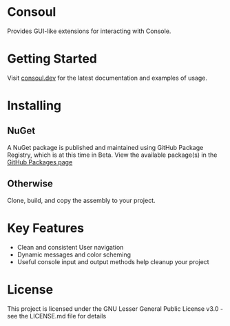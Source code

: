 # Consoul
Provides GUI-like extensions for interacting with Console.

# Getting Started
Visit [consoul.dev](https://consoul.dev) for the latest documentation and examples of usage.

# Installing

## NuGet
A NuGet package is published and maintained using GitHub Package Registry, which is at this time in Beta.
View the available package(s) in the [GitHub Packages page](https://github.com/tbm0115/Consoul/packages)

## Otherwise
Clone, build, and copy the assembly to your project.

# Key Features
 - Clean and consistent User navigation
 - Dynamic messages and color scheming
 - Useful console input and output methods help cleanup your project

# License
This project is licensed under the GNU Lesser General Public License v3.0 - see the LICENSE.md file for details
